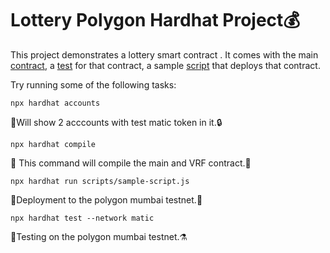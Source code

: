 # Lottery Polygon Hardhat Project💰

This project demonstrates a lottery smart contract . It comes with the main [contract](https://github.com/user/repo/blob/branch/contracts/Lottery.sol), a [test](https://github.com/user/repo/blob/branch/test/test.js) for that contract, a sample [script](https://github.com/user/repo/blob/branch/scripts/sample-script.js) that deploys that contract.

Try running some of the following tasks:

```
npx hardhat accounts
```

🔼Will show 2 acccounts with test matic token in it.🔒
```
npx hardhat compile
```
🔼 This command will compile the main and VRF contract.🔩
```
npx hardhat run scripts/sample-script.js
```
🔼Deployment to the polygon mumbai testnet.📌
```
npx hardhat test --network matic
```
🔼Testing on the polygon mumbai testnet.⚗️

